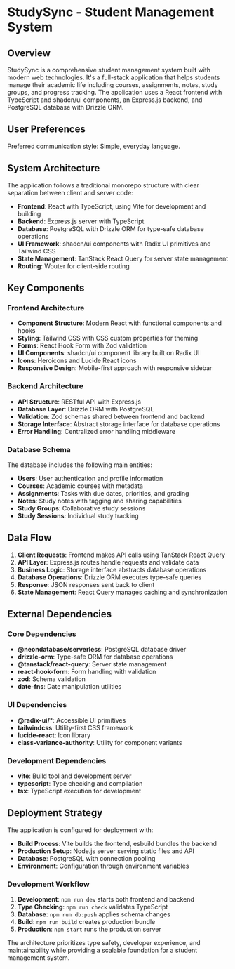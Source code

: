 # StudySync - Student Management System

## Overview

StudySync is a comprehensive student management system built with modern web technologies. It's a full-stack application that helps students manage their academic life including courses, assignments, notes, study groups, and progress tracking. The application uses a React frontend with TypeScript and shadcn/ui components, an Express.js backend, and PostgreSQL database with Drizzle ORM.

## User Preferences

Preferred communication style: Simple, everyday language.

## System Architecture

The application follows a traditional monorepo structure with clear separation between client and server code:

- **Frontend**: React with TypeScript, using Vite for development and building
- **Backend**: Express.js server with TypeScript
- **Database**: PostgreSQL with Drizzle ORM for type-safe database operations
- **UI Framework**: shadcn/ui components with Radix UI primitives and Tailwind CSS
- **State Management**: TanStack React Query for server state management
- **Routing**: Wouter for client-side routing

## Key Components

### Frontend Architecture
- **Component Structure**: Modern React with functional components and hooks
- **Styling**: Tailwind CSS with CSS custom properties for theming
- **Forms**: React Hook Form with Zod validation
- **UI Components**: shadcn/ui component library built on Radix UI
- **Icons**: Heroicons and Lucide React icons
- **Responsive Design**: Mobile-first approach with responsive sidebar

### Backend Architecture
- **API Structure**: RESTful API with Express.js
- **Database Layer**: Drizzle ORM with PostgreSQL
- **Validation**: Zod schemas shared between frontend and backend
- **Storage Interface**: Abstract storage interface for database operations
- **Error Handling**: Centralized error handling middleware

### Database Schema
The database includes the following main entities:
- **Users**: User authentication and profile information
- **Courses**: Academic courses with metadata
- **Assignments**: Tasks with due dates, priorities, and grading
- **Notes**: Study notes with tagging and sharing capabilities
- **Study Groups**: Collaborative study sessions
- **Study Sessions**: Individual study tracking

## Data Flow

1. **Client Requests**: Frontend makes API calls using TanStack React Query
2. **API Layer**: Express.js routes handle requests and validate data
3. **Business Logic**: Storage interface abstracts database operations
4. **Database Operations**: Drizzle ORM executes type-safe queries
5. **Response**: JSON responses sent back to client
6. **State Management**: React Query manages caching and synchronization

## External Dependencies

### Core Dependencies
- **@neondatabase/serverless**: PostgreSQL database driver
- **drizzle-orm**: Type-safe ORM for database operations
- **@tanstack/react-query**: Server state management
- **react-hook-form**: Form handling with validation
- **zod**: Schema validation
- **date-fns**: Date manipulation utilities

### UI Dependencies
- **@radix-ui/***: Accessible UI primitives
- **tailwindcss**: Utility-first CSS framework
- **lucide-react**: Icon library
- **class-variance-authority**: Utility for component variants

### Development Dependencies
- **vite**: Build tool and development server
- **typescript**: Type checking and compilation
- **tsx**: TypeScript execution for development

## Deployment Strategy

The application is configured for deployment with:

- **Build Process**: Vite builds the frontend, esbuild bundles the backend
- **Production Setup**: Node.js server serving static files and API
- **Database**: PostgreSQL with connection pooling
- **Environment**: Configuration through environment variables

### Development Workflow
1. **Development**: `npm run dev` starts both frontend and backend
2. **Type Checking**: `npm run check` validates TypeScript
3. **Database**: `npm run db:push` applies schema changes
4. **Build**: `npm run build` creates production bundle
5. **Production**: `npm start` runs the production server

The architecture prioritizes type safety, developer experience, and maintainability while providing a scalable foundation for a student management system.